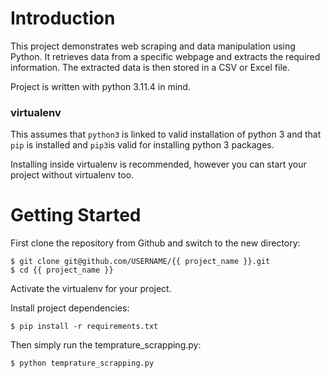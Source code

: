 # Introduction

This project demonstrates web scraping and data manipulation using Python. It retrieves data from a specific webpage and extracts the required information. The extracted data is then stored in a CSV or Excel file.

Project is written with python 3.11.4 in mind.
### virtualenv

This assumes that `python3` is linked to valid installation of python 3 and that `pip` is installed and `pip3`is valid
for installing python 3 packages.

Installing inside virtualenv is recommended, however you can start your project without virtualenv too.


# Getting Started

First clone the repository from Github and switch to the new directory:

    $ git clone git@github.com/USERNAME/{{ project_name }}.git
    $ cd {{ project_name }}
    
Activate the virtualenv for your project.
    
Install project dependencies:

    $ pip install -r requirements.txt
    
    
Then simply run the temprature_scrapping.py:
    
    $ python temprature_scrapping.py


